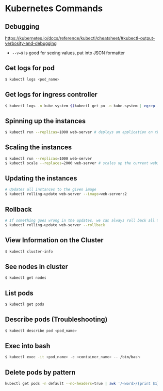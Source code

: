 # Kubernetes Commands

## Debugging
https://kubernetes.io/docs/reference/kubectl/cheatsheet/#kubectl-output-verbosity-and-debugging
- `--v=9` is good for seeing values, put into JSON formatter

## Get logs for pod
```bash
$ kubectl logs <pod_name>
```

## Get logs for ingress controller
```bash
$ kubectl logs -n kube-system $(kubectl get po -n kube-system | egrep -o 'alb-ingress[a-zA-Z0-9-]+')
```

## Spinning up the instances

```bash
$ kubectl run --replicas=1000 web-server # deploys an application on the cluster 1000 times
```

## Scaling the instances

```bash
$ kubectl run --replicas=1000 web-server
$ kubectl scale --replaces=2000 web-server # scales up the current webserver to 2000 instances
```

## Updating the instances

```bash
# Updates all instances to the given image
$ kubectl rolling-update web-server --image=web-server:2
```

## Rollback

```bash
# If something goes wrong in the updates, we can always roll back all the instances
$ kubectl rolling-update web-server --rollback
```

## View Information on the Cluster

```bash
$ kubectl cluster-info
```

## See nodes in cluster

```bash
$ kubectl get nodes
```

## List pods
```bash
$ kubectl get pods
```

## Describe pods (Troubleshooting)
```bash
$ kubectl describe pod <pod_name>
```

## Exec into bash
```bash
$ kubectl exec -it <pod_name> -c <container_name> -- /bin/bash
```

## Delete pods by pattern
```bash
kubectl get pods -n default --no-headers=true | awk '/<word>/{print $1}'| xargs  kubectl delete -n default pod
```